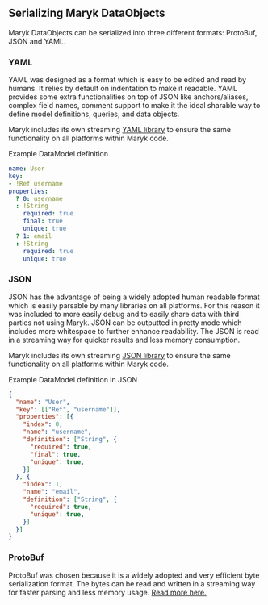## Serializing Maryk DataObjects

Maryk DataObjects can be serialized into three different formats: ProtoBuf, JSON
and YAML.

### YAML
YAML was designed as a format which is easy to be edited and read by humans. It
relies by default on indentation to make it readable. YAML provides some extra 
functionalities on top of JSON like anchors/aliases, complex field names, comment
support to make it the ideal sharable way to define model definitions, queries, and 
data objects.

Maryk includes its own streaming [YAML library](../yaml/README.md) to ensure the same
functionality on all platforms within Maryk code.

Example DataModel definition
```yaml
name: User
key:
- !Ref username
properties:
  ? 0: username
  : !String
    required: true
    final: true
    unique: true
  ? 1: email
  : !String
    required: true
    unique: true
```

### JSON
JSON has the advantage of being a widely adopted human readable format which is easily
parsable by many libraries on all platforms. For this reason it was included to more 
easily debug and to easily share data with third parties not using Maryk. JSON can be
outputted in pretty mode which includes more whitespace to further enhance readability. 
The JSON is read in a streaming way for quicker results and less memory consumption.

Maryk includes its own streaming [JSON library](../json/README.md) to ensure the same 
functionality on all platforms within Maryk code.

Example DataModel definition in JSON
```json
{
  "name": "User",
  "key": [["Ref", "username"]],
  "properties": [{
    "index": 0,
    "name": "username",
    "definition": ["String", {
      "required": true,
      "final": true,
      "unique": true,
    }]
  }, {
    "index": 1,
    "name": "email",
    "definition": ["String", {
      "required": true,
      "unique": true,
    }]
  }]
}
```

### ProtoBuf
ProtoBuf was chosen because it is a widely adopted and very efficient byte
serialization format. The bytes can be read and written in a streaming way for 
faster parsing and less memory usage. [Read more here.](protobuf.md)
